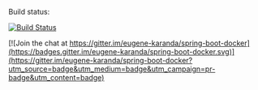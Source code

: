 Build status:

[![Build Status](https://travis-ci.org/eugene-karanda/spring-boot-docker.svg?branch=master)](https://travis-ci.org/eugene-karanda/spring-boot-docker)

[![Join the chat at https://gitter.im/eugene-karanda/spring-boot-docker](https://badges.gitter.im/eugene-karanda/spring-boot-docker.svg)](https://gitter.im/eugene-karanda/spring-boot-docker?utm_source=badge&utm_medium=badge&utm_campaign=pr-badge&utm_content=badge)